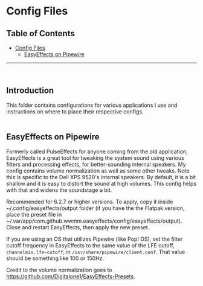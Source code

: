 # Config Files

## Table of Contents
- [Config Files](#config-files)
  * [EasyEffects on Pipewire](#easyeffects-on-pipewire)

____
<br />

## Introduction
This folder contains configurations for various applications I use and instructions on where to place their respective configs.
<br />
<br />

## EasyEffects on Pipewire

Formerly called PulseEffects for anyone coming from the old application, EasyEffects is a great tool for tweaking the system sound using various filters and processing effects, for better-sounding internal speakers. My config contains volume normalization as well as some other tweaks. Note this is specific to the Dell XPS 9520's internal speakers. By default, it is a bit shallow and it is easy to distort the sound at high volumes. This config helps with that and widens the soundstage a bit.

Recommended for 6.2.7 or higher versions. To apply, copy it inside ~/.config/easyeffects/output folder (if you have the the Flatpak version, place the preset file in ~/.var/app/com.github.wwmm.easyeffects/config/easyeffects/output). Close and restart EasyEffects, then apply the new preset.

If you are using an OS that utilizes Pipewire (like Pop! OS), set the filter cutoff frequency in EasyEffects to the same value of the LFE cutoff, `channelmix.lfe-cutoff`, in `/usr/share/pipewire/client.conf`. That value should be something like 100 or 150Hz.

Credit to the volume normalization goes to https://github.com/Digitalone1/EasyEffects-Presets.
